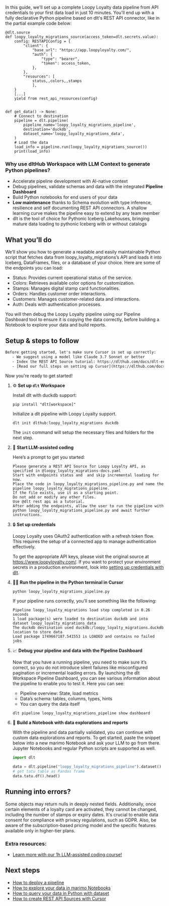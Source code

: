 In this guide, we'll set up a complete Loopy Loyalty data pipeline from API credentials to your first data load in just 10 minutes. You'll end up with a fully declarative Python pipeline based on dlt's REST API connector, like in the partial example code below:

```python-outcome
@dlt.source
def loopy_loyalty_migrations_source(access_token=dlt.secrets.value):
    config: RESTAPIConfig = {
        "client": {
            "base_url": "https://app.loopyloyalty.com/",
            "auth": {
                "type": "bearer",
                "token": access_token,
            },
        },
        "resources": [
            status,,colors,,stamps
            ],
    }
    [...]
    yield from rest_api_resources(config)


def get_data() -> None:
    # Connect to destination
    pipeline = dlt.pipeline(
        pipeline_name='loopy_loyalty_migrations_pipeline',
        destination='duckdb',
        dataset_name='loopy_loyalty_migrations_data', 
    )
    # Load the data
    load_info = pipeline.run(loopy_loyalty_migrations_source())
    print(load_info) 
```

### Why use dltHub Workspace with LLM Context to generate Python pipelines?

- Accelerate pipeline development with AI-native context
- Debug pipelines, validate schemas and data with the integrated **Pipeline Dashboard**
- Build Python notebooks for end users of your data
- **Low maintenance** thanks to Schema evolution with type inference, resilience and self documenting REST API connectors. A shallow learning curve makes the pipeline easy to extend by any team member
- dlt is the tool of choice for Pythonic Iceberg Lakehouses, bringing mature data loading to pythonic Iceberg with or without catalogs

## What you’ll do

We’ll show you how to generate a readable and easily maintainable Python script that fetches data from loopy_loyalty_migrations’s API and loads it into Iceberg, DataFrames, files, or a database of your choice. Here are some of the endpoints you can load:

- Status: Provides current operational status of the service.
- Colors: Retrieves available color options for customization.
- Stamps: Manages digital stamp card functionalities.
- Orders: Handles customer order interactions.
- Customers: Manages customer-related data and interactions.
- Auth: Deals with authentication processes.

You will then debug the Loopy Loyalty pipeline using our Pipeline Dashboard tool to ensure it is copying the data correctly, before building a Notebook to explore your data and build reports.

## Setup & steps to follow

```default
Before getting started, let's make sure Cursor is set up correctly:
   - We suggest using a model like Claude 3.7 Sonnet or better
   - Index the REST API Source tutorial: https://dlthub.com/docs/dlt-ecosystem/verified-sources/rest_api/ and add it to context as **@dlt rest api**
   - [Read our full steps on setting up Cursor](https://dlthub.com/docs/dlt-ecosystem/llm-tooling/cursor-restapi#23-configuring-cursor-with-documentation)
```

Now you're ready to get started!

1. ⚙️ **Set up `dlt` Workspace**
    
    Install dlt with duckdb support:
    ```shell
    pip install "dlt[workspace]"
    ```

    Initialize a dlt pipeline with Loopy Loyalty support.
    ```shell
    dlt init dlthub:loopy_loyalty_migrations duckdb
    ```

    The `init` command will setup the necessary files and folders for the next step.
    
2. 🤠 **Start LLM-assisted coding**
    
    Here’s a prompt to get you started:
    
    ```prompt
    Please generate a REST API Source for Loopy Loyalty API, as specified in @loopy_loyalty_migrations-docs.yaml 
    Start with endpoints status and  and skip incremental loading for now. 
    Place the code in loopy_loyalty_migrations_pipeline.py and name the pipeline loopy_loyalty_migrations_pipeline. 
    If the file exists, use it as a starting point. 
    Do not add or modify any other files. 
    Use @dlt rest api as a tutorial. 
    After adding the endpoints, allow the user to run the pipeline with python loopy_loyalty_migrations_pipeline.py and await further instructions.
    ```

    
3. 🔒 **Set up credentials** 
    
    Loopy Loyalty uses OAuth2 authentication with a refresh token flow. This requires the setup of a connected app to manage authentication effectively.
    
    To get the appropriate API keys, please visit the original source at https://www.loopyloyalty.com/.
    If you want to protect your environment secrets in a production environment, look into [setting up credentials with dlt](https://dlthub.com/docs/walkthroughs/add_credentials).
    
4. 🏃‍♀️ **Run the pipeline in the Python terminal in Cursor**
    
    ```shell
    python loopy_loyalty_migrations_pipeline.py
    ```
    
    If your pipeline runs correctly, you’ll see something like the following:
    
    ```shell
    Pipeline loopy_loyalty_migrations load step completed in 0.26 seconds
    1 load package(s) were loaded to destination duckdb and into dataset loopy_loyalty_migrations_data
    The duckdb destination used duckdb:/loopy_loyalty_migrations.duckdb location to store data
    Load package 1749667187.541553 is LOADED and contains no failed jobs
    ```
    
5. 📈 **Debug your pipeline and data with the Pipeline Dashboard**

    Now that you have a running pipeline, you need to make sure it’s correct, so you do not introduce silent failures like misconfigured pagination or incremental loading errors. By launching the dlt Workspace Pipeline Dashboard, you can see various information about the pipeline to enable you to test it. Here you can see:
    - Pipeline overview: State, load metrics
    - Data’s schema: tables, columns, types, hints
    - You can query the data itself
    
    ```shell
    dlt pipeline loopy_loyalty_migrations_pipeline show dashboard
    ```
    
6. 🐍 **Build a Notebook with data explorations and reports**

    With the pipeline and data partially validated, you can continue with custom data explorations and reports. To get started, paste the snippet below into a new marimo Notebook and ask your LLM to go from there. Jupyter Notebooks and regular Python scripts are supported as well.

    
    ```python
    import dlt

   data = dlt.pipeline("loopy_loyalty_migrations_pipeline").dataset()
   # get tatu table as Pandas frame
   data.tatu.df().head()
    ```

## Running into errors?

Some objects may return nulls in deeply nested fields. Additionally, once certain elements of a loyalty card are activated, they cannot be changed, including the number of stamps or expiry dates. It's crucial to enable data consent for compliance with privacy regulations, such as GDPR. Also, be aware of the subscription-based pricing model and the specific features available only in higher-tier plans.

### Extra resources:

- [Learn more with our 1h LLM-assisted coding course!](https://www.youtube.com/watch?v=GGid70rnJuM)

## Next steps

- [How to deploy a pipeline](https://dlthub.com/docs/walkthroughs/deploy-a-pipeline)
- [How to explore your data in marimo Notebooks](https://dlthub.com/docs/general-usage/dataset-access/marimo)
- [How to query your data in Python with dataset](https://dlthub.com/docs/general-usage/dataset-access/dataset)
- [How to create REST API Sources with Cursor](https://dlthub.com/docs/dlt-ecosystem/llm-tooling/cursor-restapi)
